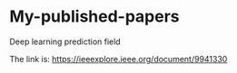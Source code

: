 # My-published-papers
Deep learning prediction field

The link is: https://ieeexplore.ieee.org/document/9941330
